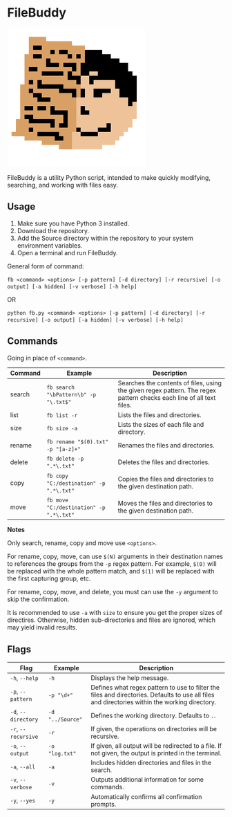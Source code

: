 # FileBuddy

![FileBuddy Icon](Images/Icon_Scaled.png)

FileBuddy is a utility Python script, intended to make quickly modifying, searching, and working with files easy.

## Usage

1. Make sure you have Python 3 installed.
2. Download the repository.
3. Add the Source directory within the repository to your system environment variables.
4. Open a terminal and run FileBuddy.

General form of command:

    fb <command> <options> [-p pattern] [-d directory] [-r recursive] [-o output] [-a hidden] [-v verbose] [-h help]

OR

    python fb.py <command> <options> [-p pattern] [-d directory] [-r recursive] [-o output] [-a hidden] [-v verbose] [-h help]

## Commands

Going in place of `<command>`.

| Command | Example | Description |
| --- | --- | --- |
| search | `fb search "\bPattern\b" -p "\.txt$"` | Searches the contents of files, using the given regex pattern. The regex pattern checks each line of all text files. |
| list | `fb list -r` | Lists the files and directories. |
| size | `fb size -a` | Lists the sizes of each file and directory. |
| rename | `fb rename "$(0).txt" -p "[a-z]+"` | Renames the files and directories. |
| delete | `fb delete -p ".*\.txt"` | Deletes the files and directories.
| copy | `fb copy "C:/destination" -p ".*\.txt"` | Copies the files and directories to the given destination path. |
| move | `fb move "C:/destination" -p ".*\.txt"` | Moves the files and directories to the given destination path. |

**Notes**

Only search, rename, copy and move use `<options>`.

For rename, copy, move, can use `$(N)` arguments in their destination names to references the groups from the `-p` regex pattern. For example, `$(0)` will be replaced with the whole pattern match, and `$(1)` will be replaced with the first capturing group, etc.

For rename, copy, move, and delete, you must can use the `-y` argument to skip the confirmation.

It is recommended to use `-a` with `size` to ensure you get the proper sizes of directires. Otherwise, hidden sub-directories and files are ignored, which may yield invalid results. 

## Flags

| Flag | Example | Description |
| --- | --- | --- |
| `-h`, `--help` | `-h` | Displays the help message. |
| `-p`, `--pattern` | `-p "\d+"` | Defines what regex pattern to use to filter the files and directories. Defaults to use all files and directories within the working directory. |
| `-d`, `--directory` | `-d "../Source"` | Defines the working directory. Defaults to `.`. |
| `-r`, `--recursive` | `-r` | If given, the operations on directories will be recursive. |
| `-o`, `--output` | `-o "log.txt"` | If given, all output will be redirected to a file. If not given, the output is printed in the terminal. |
| `-a`, `--all` | `-a` | Includes hidden directories and files in the search. |
| `-v`, `--verbose` | `-v` | Outputs additional information for some commands. |
| `-y`, `--yes` | `-y` | Automatically confirms all confirmation prompts. |